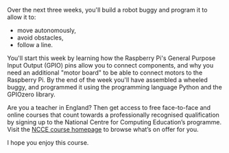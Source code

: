 Over the next three weeks, you'll build a robot buggy and program it to allow it to:

+ move autonomously,
+ avoid obstacles,
+ follow a line.

You'll start this week by learning how the Raspberry Pi's General Purpose Input Output (GPIO) pins allow you to connect components, and why you need an additional "motor board" to be able to connect motors to the Raspberry Pi. By the end of the week you'll have assembled a wheeled buggy, and programmed it using the programming language Python and the GPIOzero library.

Are you a teacher in England? Then get access to free face-to-face and online courses that count towards a professionally recognised qualification by signing up to the National Centre for Computing Education’s programme. Visit the [NCCE course homepage](https://teachcomputing.org/courses) to browse what’s on offer for you.


I hope you enjoy this course.
